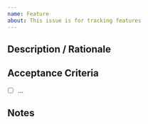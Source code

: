```yaml
---
name: Feature
about: This issue is for tracking features
---
```

## Description / Rationale


## Acceptance Criteria

- [ ] ...

## Notes

